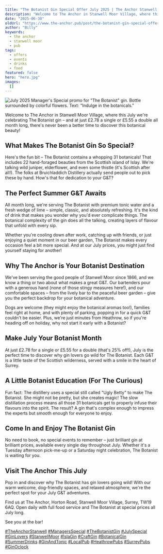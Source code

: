 ```yaml
---
title: "The Botanist Gin Special Offer July 2025 | The Anchor Stanwell Moor"
description: "Welcome to The Anchor in Stanwell Moor Village, where this July we're celebrating The Botanist gin – and at just £2.78 a single or £5.55 a double all month long, there's never been a better time to discover this botanical beauty!What Makes The Botanist Gin So Special?Here's the fun bit – The Botanist contains a whopping 31 botanicals! That includes 22 hand-foraged beauties from the Scottish island of Islay. We're talking wild juniper, elderflower, and even some thistle (it's Scottish after all!)"
date: "2025-06-30"
oldUrl: "https://www.the-anchor.pub/post/the-botanist-gin-special-offer-july-2025-the-ancho"
author: "Billy"
keywords:
  - the anchor
  - stanwell moor
  - pub
tags:
  - offers
  - events
  - drinks
  - food
featured: false
hero: "hero.jpg"
images:
  []
---
```


![July 2025 Manager's Special promo for "The Botanist" gin. Bottle surrounded by colorful flowers. Text: "Indulge in the botanicals."](/content/blog/the-botanist-gin-special-offer-july-2025-the-ancho/hero.jpg)

Welcome to The Anchor in Stanwell Moor Village, where this July we're celebrating The Botanist gin – and at just £2.78 a single or £5.55 a double all month long, there's never been a better time to discover this botanical beauty!

  

## **What Makes The Botanist Gin So Special?**

Here's the fun bit – The Botanist contains a whopping 31 botanicals! That includes 22 hand-foraged beauties from the Scottish island of Islay. We're talking wild juniper, elderflower, and even some thistle (it's Scottish after all!). The folks at Bruichladdich Distillery actually send people out to pick these by hand. How's that for dedication to your G&T?

  

## **The Perfect Summer G&T Awaits**

All month long, we're serving The Botanist with premium tonic water and a fresh wedge of lime – simple, classic, and absolutely refreshing. It's the kind of drink that makes you wonder why you'd ever complicate things. The botanical complexity of the gin does all the talking, creating layers of flavour that unfold with every sip.

  

Whether you're cooling down after work, catching up with friends, or just enjoying a quiet moment in our beer garden, The Botanist makes every occasion feel a bit more special. And at our July prices, you might just find yourself staying for another!

  

## **Why The Anchor is Your Botanist Destination**

We've been serving the good people of Stanwell Moor since 1866, and we know a thing or two about what makes a great G&T. Our bartenders pour with a generous hand (none of those stingy measures here!), and our comfortable spaces – from the lively bar to the peaceful beer garden – give you the perfect backdrop for your botanical adventure.

  

Dogs are welcome (they might enjoy the botanical aromas too!), families feel right at home, and with plenty of parking, popping in for a quick G&T couldn't be easier. Plus, we're just minutes from Heathrow, so if you're heading off on holiday, why not start it early with a Botanist?

  

## **Make July Your Botanist Month**

At just £2.78 for a single or £5.55 for a double (that's 25% off!), July is the perfect time to discover why gin lovers go wild for The Botanist. Each G&T is a little taste of the Scottish wilderness, served with a smile in the heart of Surrey.

  

## **A Little Botanist Education (For The Curious)**

Fun fact: The distillery uses a special still called "Ugly Betty" to make The Botanist. She might not be pretty, but she creates magic! The slow distillation process means all those 31 botanicals get to properly infuse their flavours into the spirit. The result? A gin that's complex enough to impress the experts but smooth enough for everyone to enjoy.

  

## **Come In and Enjoy The Botanist Gin**

No need to book, no special events to remember – just brilliant gin at brilliant prices, available every single day throughout July. Whether it's a Tuesday afternoon pick-me-up or a Saturday night celebration, The Botanist is waiting for you.

  

## **Visit The Anchor This July**

Pop in and discover why The Botanist has gin lovers going wild! With our warm welcome, dog-friendly spaces, and relaxed atmosphere, we're the perfect spot for your July G&T adventures.

  

Find us at The Anchor, Horton Road, Stanwell Moor Village, Surrey, TW19 6AQ. Open daily with full food service and The Botanist at special prices all July long.

  

See you at the bar!

  

[#TheAnchorStanwell](https://www.the-anchor.pub/blog/hashtags/TheAnchorStanwell) [#ManagersSpecial](https://www.the-anchor.pub/blog/hashtags/ManagersSpecial) [#TheBotanistGin](https://www.the-anchor.pub/blog/hashtags/TheBotanistGin) [#JulySpecial](https://www.the-anchor.pub/blog/hashtags/JulySpecial) [#GinLovers](https://www.the-anchor.pub/blog/hashtags/GinLovers) [#StanwellMoor](https://www.the-anchor.pub/blog/hashtags/StanwellMoor) [#IslaGin](https://www.the-anchor.pub/blog/hashtags/IslaGin) [#CraftGin](https://www.the-anchor.pub/blog/hashtags/CraftGin) [#BotanicalGin](https://www.the-anchor.pub/blog/hashtags/BotanicalGin) [#SummerDrinks](https://www.the-anchor.pub/blog/hashtags/SummerDrinks) [#GinAndTonic](https://www.the-anchor.pub/blog/hashtags/GinAndTonic) [#LocalPub](https://www.the-anchor.pub/blog/hashtags/LocalPub) [#HeathrowPubs](https://www.the-anchor.pub/blog/hashtags/HeathrowPubs) [#SurreyPubs](https://www.the-anchor.pub/blog/hashtags/SurreyPubs) [#GinOclock](https://www.the-anchor.pub/blog/hashtags/GinOclock)
